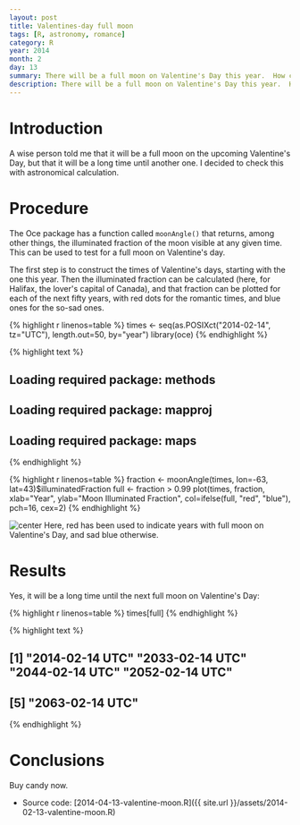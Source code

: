 ```yaml
---
layout: post
title: Valentines-day full moon
tags: [R, astronomy, romance]
category: R
year: 2014
month: 2
day: 13
summary: There will be a full moon on Valentine's Day this year.  How common is that?
description: There will be a full moon on Valentine's Day this year.  How common is that?
---
```


# Introduction

A wise person told me that it will be a full moon on the upcoming Valentine's Day, but that it will be a long time until another one.  I decided to check this with astronomical calculation.

# Procedure

The Oce package has a function called ``moonAngle()`` that returns, among other things, the illuminated fraction of the moon visible at any given time.  This can be used to test for a full moon on Valentine's day.

The first step is to construct the times of Valentine's days, starting with the one this year.  Then the illuminated fraction can be calculated (here, for Halifax, the lover's capital of Canada), and that fraction can be plotted for each of the next fifty years, with red dots for the romantic times, and blue ones for the so-sad ones.


{% highlight r linenos=table %}
times <- seq(as.POSIXct("2014-02-14", tz="UTC"), length.out=50, by="year")
library(oce)
{% endhighlight %}



{% highlight text %}
## Loading required package: methods
## Loading required package: mapproj
## Loading required package: maps
{% endhighlight %}



{% highlight r linenos=table %}
fraction <- moonAngle(times, lon=-63, lat=43)$illuminatedFraction
full <- fraction > 0.99
plot(times, fraction, xlab="Year", ylab="Moon Illuminated Fraction",
     col=ifelse(full, "red", "blue"), pch=16, cex=2)
{% endhighlight %}

![center](http://dankelley.github.io/figs/2014-02-13-valentine-moon/valentines.png) 
Here, red has been used to indicate years with full moon on Valentine's Day, and sad blue otherwise.

# Results

Yes, it will be a long time until the next full moon on Valentine's Day:

{% highlight r linenos=table %}
times[full]
{% endhighlight %}



{% highlight text %}
## [1] "2014-02-14 UTC" "2033-02-14 UTC" "2044-02-14 UTC" "2052-02-14 UTC"
## [5] "2063-02-14 UTC"
{% endhighlight %}

# Conclusions

Buy candy now.

* Source code: [2014-04-13-valentine-moon.R]({{ site.url }}/assets/2014-02-13-valentine-moon.R)
